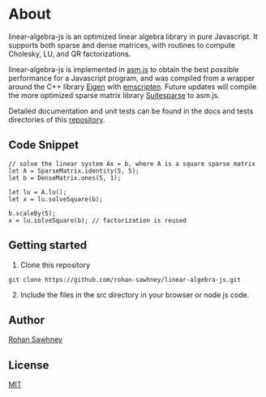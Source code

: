 # About

linear-algebra-js is an optimized linear algebra library in pure Javascript. It supports
both sparse and dense matrices, with routines to compute Cholesky, LU, and QR factorizations.

linear-algebra-js is implemented in [asm.js](http://asmjs.org) to obtain the best possible
performance for a Javascript program, and was compiled from a wrapper around the
C++ library [Eigen](https://eigen.tuxfamily.org) with [emscripten](http://emscripten.org). Future updates will compile the more optimized
sparse matrix library [Suitesparse](http://faculty.cse.tamu.edu/davis/suitesparse.html) to asm.js.

Detailed documentation and unit tests can be found in the docs and tests directories
of this [repository](https://github.com/rohan-sawhney/linear-algebra-js).

## Code Snippet

```
// solve the linear system Ax = b, where A is a square sparse matrix
let A = SparseMatrix.identity(5, 5);
let b = DenseMatrix.ones(5, 1);

let lu = A.lu();
let x = lu.solveSquare(b);

b.scaleBy(5);
x = lu.solveSquare(b); // factorization is reused
```

## Getting started

1. Clone this repository
```
git clone https://github.com/rohan-sawhney/linear-algebra-js.git
```

2. Include the files in the src directory in your browser or node js code.

## Author

[Rohan Sawhney](http://rohansawhney.io)

## License

[MIT](https://opensource.org/licenses/MIT)
